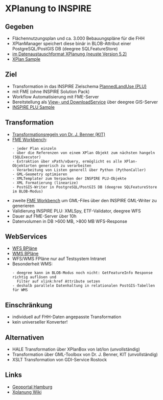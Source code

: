 #

XPlanung to INSPIRE
===================

## Gegeben
* Flächennutzungsplan und ca. 3.000 Bebauungspläne für die FHH
* XPlanManager speichert diese binär in BLOB-Attribut einer PostgreSQL/PostGIS DB (deegree SQLFeatureStore)
* [im Datenaustauschformat XPlanung (neuste Version 5.2)](http://www.xplanungwiki.de/upload/XPlanGML/5.2/Objektartenkatalog/index.html)
* [XPlan Sample](https://geodienste.hamburg.de/HH_WFS_xplan_dls?service=WFS&request=GetFeature&version=2.0.0&resolvedepth=*&StoredQuery_ID=urn:ogc:def:query:OGC-WFS::PlanName&planName=Hamburg-Altstadt32-HafenCity1)

## Ziel
* Transformation in das INSPIRE Zielschema [PlannedLandUse (PLU)](https://inspire.ec.europa.eu/data-model/approved/r4618-ir/html/index.htm?goto=2:3:10:1:4:8445)
* mit FME (ohne INSPIRE Solution Pack)
* Workflow Automatisierung mit FME-Server
* Bereitstellung als [View- und DownloadService](https://metaver.de/trefferanzeige?docuuid=D059011F-EDBD-4810-9307-BA8D227B5008&plugid=/ingrid-group:ige-iplug-HH&docid=D059011F-EDBD-4810-9307-BA8D227B5008) über deegree GIS-Server
* [INSPIRE PLU Sample](https://geodienste.hamburg.de/HH_WFS_INSPIRE_Planned_Land_Use?service=WFS&version=2.0.0&request=GetFeature&typeName=plu:SpatialPlan&COUNT=1&resolvedepth=*)

## Transformation
* [Transformationsregeln von Dr. J. Benner (KIT)](http://www.xplanungwiki.de/upload/INSPIRE/XPlanGML_5_0/INSPIRE_Transformation_2_0_2_2019-12-17.pdf)
* [FME Workbench](fmw/xplan4.1Blob2inspire4.0Blob.zip):
  ```
  - jeder Plan einzeln
  - über die Referenzen von einem XPlan Objekt zum nächsten hangeln (SQLExecutor)
  - Extraktion über xPath/xQuery, ermöglicht es alle XPlan-Objektarten generisch zu verarbeiten
  - Verarbeitung von Listen generell über Python (PythonCaller)
  - GML-Geometry optimieren
  - XMLTemplater zum Verpacken der INSPIRE PLU-Objekte
  - XML Formatierung (linearize)
  - PostGIS-Writer in PostgreSQL/PostGIS DB (deegree SQLFeatureStore im BLOB-Modus)
  ```
* zweite [FME Workbench](fmw/xplan4.1Blob2inspire4.0Gml.zip) um GML-Files über den INSPIRE GML-Writer zu generieren
* Validierung INSPIRE PLU: XMLSpy, ETF-Validator, deegree WFS
* Dauer auf FME-Server über 10h
* Datenvolumen in DB >600 MB, >800 MB WFS-Response

## WebServices
* [WFS BPläne](https://geodienste.hamburg.de/HH_WFS_INSPIRE_Planned_Land_Use?REQUEST=GetCapabilities&SERVICE=WFS)
* [WMS BPläne](https://geodienste.hamburg.de/HH_WMS_INSPIRE_Planned_Land_Use?REQUEST=GetCapabilities&SERVICE=WMS)
* WFS/WMS FPläne nur auf Testsystem Intranet
* Besonderheit WMS:
  ```
  - deegree kann im BLOB-Modus noch nicht: GetFeatureInfo Response richtig auflösen und 
    Filter auf xlink:href Attribute setzen
  - deshalb parallele Datenhaltung in relationalen PostGIS-Tabellen für WMS
  ```
  
## Einschränkung
* individuell auf FHH-Daten angepasste Transformation
* kein universeller Konverter!

## Alternativen
* HALE Transformation über XPlanBox von lat/lon (unvollständig)
* Transformation über GML-Toolbox von Dr. J. Benner, KIT (unvollständig)
* XSLT Transformation von GDI-Service Rostock

## Links
* [Geoportal Hamburg](https://geoportal-hamburg.de/Geoportal/geo-online/index.html)
* [Xplanung Wiki](http://www.xplanungwiki.de/index.php?title=Xplanung_Wiki)
